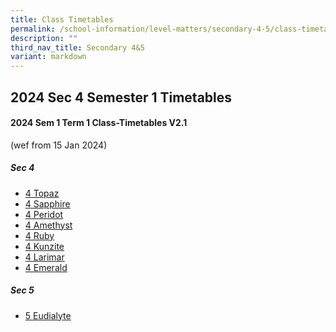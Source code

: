 ```yaml
---
title: Class Timetables
permalink: /school-information/level-matters/secondary-4-5/class-timetables/
description: ""
third_nav_title: Secondary 4&5
variant: markdown
---
```

## 2024 Sec 4 Semester 1 Timetables

#### 2024 Sem 1 Term 1 Class-Timetables V2.1 
(wef from 15 Jan 2024)

##### Sec 4
* <a target="_blank" href="/files/Class%20Timetables/2024_Term1_V2_1/2024_SEM1_S4T_TT_V2_1.pdf">4 Topaz</a>
*  <a target="_blank" href="/files/Class%20Timetables/2024_Term1_V2_1/2024_SEM1_S4S_TT_V2_1.pdf">4 Sapphire</a>
*   <a target="_blank" href="/files/Class%20Timetables/2024_Term1_V2_1/2024_SEM1_S4P_TT_V2_1.pdf">4 Peridot</a>
*    <a target="_blank" href="/files/Class%20Timetables/2024_Term1_V2_1/2024_SEM1_S4A_TT_V2_1.pdf">4 Amethyst</a>
*   <a target="_blank" href="/files/Class%20Timetables/2024_Term1_V2_1/2024_SEM1_S4R_TT_V2_1.pdf">4 Ruby</a>
*  <a target="_blank" href="/files/Class%20Timetables/2024_Term1_V2_1/2024_SEM1_S4K_TT_V2_1.pdf">4 Kunzite</a>
*   <a target="_blank" href="/files/Class%20Timetables/2024_Term1_V2_1/2024_SEM1_S4L_TT_V2_1.pdf">4 Larimar</a>
*   <a target="_blank" href="/files/Class%20Timetables/2024_Term1_V2_1/2024_SEM1_S4E_TT_V2_1.pdf">4 Emerald</a>


##### Sec 5
*  <a target="_blank" href="/files/Class%20Timetables/2024_Term1_V2_1/2024_SEM1_S5E_TT_V2_1.pdf">5 Eudialyte</a>